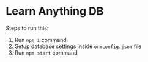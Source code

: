 # Learn Anything DB

Steps to run this:

1. Run `npm i` command
2. Setup database settings inside `ormconfig.json` file
3. Run `npm start` command

